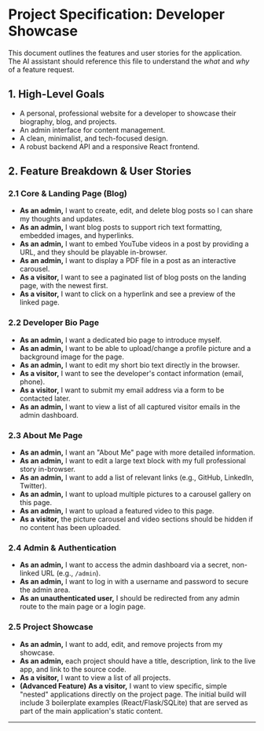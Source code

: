 # Project Specification: Developer Showcase

This document outlines the features and user stories for the application. The AI assistant should reference this file to understand the *what* and *why* of a feature request.

## 1. High-Level Goals

* A personal, professional website for a developer to showcase their biography, blog, and projects.
* An admin interface for content management.
* A clean, minimalist, and tech-focused design.
* A robust backend API and a responsive React frontend.

## 2. Feature Breakdown & User Stories

### 2.1 Core & Landing Page (Blog)
- **As an admin,** I want to create, edit, and delete blog posts so I can share my thoughts and updates.
- **As an admin,** I want blog posts to support rich text formatting, embedded images, and hyperlinks.
- **As an admin,** I want to embed YouTube videos in a post by providing a URL, and they should be playable in-browser.
- **As an admin,** I want to display a PDF file in a post as an interactive carousel.
- **As a visitor,** I want to see a paginated list of blog posts on the landing page, with the newest first.
- **As a visitor,** I want to click on a hyperlink and see a preview of the linked page.

### 2.2 Developer Bio Page
- **As an admin,** I want a dedicated bio page to introduce myself.
- **As an admin,** I want to be able to upload/change a profile picture and a background image for the page.
- **As an admin,** I want to edit my short bio text directly in the browser.
- **As a visitor,** I want to see the developer's contact information (email, phone).
- **As a visitor,** I want to submit my email address via a form to be contacted later.
- **As an admin,** I want to view a list of all captured visitor emails in the admin dashboard.

### 2.3 About Me Page
- **As an admin,** I want an "About Me" page with more detailed information.
- **As an admin,** I want to edit a large text block with my full professional story in-browser.
- **As an admin,** I want to add a list of relevant links (e.g., GitHub, LinkedIn, Twitter).
- **As an admin,** I want to upload multiple pictures to a carousel gallery on this page.
- **As an admin,** I want to upload a featured video to this page.
- **As a visitor,** the picture carousel and video sections should be hidden if no content has been uploaded.

### 2.4 Admin & Authentication
- **As an admin,** I want to access the admin dashboard via a secret, non-linked URL (e.g., `/admin`).
- **As an admin,** I want to log in with a username and password to secure the admin area.
- **As an unauthenticated user,** I should be redirected from any admin route to the main page or a login page.

### 2.5 Project Showcase
- **As an admin,** I want to add, edit, and remove projects from my showcase.
- **As an admin,** each project should have a title, description, link to the live app, and link to the source code.
- **As a visitor,** I want to view a list of all projects.
- **(Advanced Feature)** **As a visitor,** I want to view specific, simple "nested" applications directly on the project page. The initial build will include 3 boilerplate examples (React/Flask/SQLite) that are served as part of the main application's static content.

---